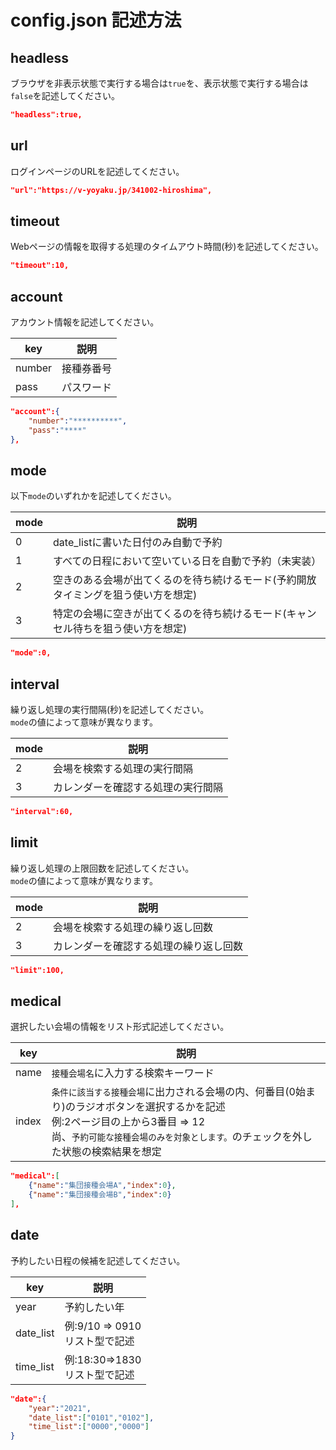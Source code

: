 # config.json 記述方法

## headless

ブラウザを非表示状態で実行する場合は```true```を、表示状態で実行する場合は```false```を記述してください。

```json
"headless":true,
```

## url

ログインページのURLを記述してください。

```json
"url":"https://v-yoyaku.jp/341002-hiroshima",
```

## timeout

Webページの情報を取得する処理のタイムアウト時間(秒)を記述してください。  

```json
"timeout":10,
```

## account

アカウント情報を記述してください。

| key | 説明 |
| --- | --- |
| number  | 接種券番号 |
| pass    | パスワード |

```json
"account":{
    "number":"**********",
    "pass":"****"
},
```

## mode

以下```mode```のいずれかを記述してください。

| mode | 説明 |
| --- | --- |
| 0 | date_listに書いた日付のみ自動で予約 |
| 1 | すべての日程において空いている日を自動で予約（未実装） |
| 2 | 空きのある会場が出てくるのを待ち続けるモード(予約開放タイミングを狙う使い方を想定) |
| 3 | 特定の会場に空きが出てくるのを待ち続けるモード(キャンセル待ちを狙う使い方を想定) |

```json
"mode":0,
```

## interval

繰り返し処理の実行間隔(秒)を記述してください。  
```mode```の値によって意味が異なります。

| mode | 説明 |
| --- | --- |
| 2 | 会場を検索する処理の実行間隔 |
| 3 | カレンダーを確認する処理の実行間隔 |

```json
"interval":60,
```

## limit

繰り返し処理の上限回数を記述してください。  
```mode```の値によって意味が異なります。

| mode | 説明 |
| --- | --- |
| 2 | 会場を検索する処理の繰り返し回数 |
| 3 | カレンダーを確認する処理の繰り返し回数 |

```json
"limit":100,
```

## medical

選択したい会場の情報をリスト形式記述してください。  

| key | 説明 |
| --- | --- |
| name | ```接種会場名```に入力する検索キーワード |
| index | ```条件に該当する接種会場```に出力される会場の内、何番目(0始まり)のラジオボタンを選択するかを記述<br> 例:2ページ目の上から3番目 ⇒ 12 <br> 尚、```予約可能な接種会場のみを対象とします。```のチェックを外した状態の検索結果を想定 |

```json
"medical":[
    {"name":"集団接種会場A","index":0},
    {"name":"集団接種会場B","index":0}
],
```

## date

予約したい日程の候補を記述してください。

| key | 説明 |
| --- | --- |
| year | 予約したい年 |
| date_list | 例:9/10  ⇒ 0910<br>リスト型で記述 |
| time_list | 例:18:30⇒1830<br>リスト型で記述 |

```json
"date":{
    "year":"2021",
    "date_list":["0101","0102"],
    "time_list":["0000","0000"]
}
```

